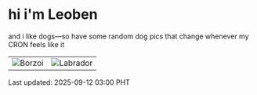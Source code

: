 # hi i'm Leoben

and i like dogs—so have some random dog pics that change whenever my CRON feels like it

|  |  |
|--------|----------|
| ![Borzoi](https://random-dog-vercel.vercel.app/api/random-borzoi?v=1757617208) | ![Labrador](https://random-dog-vercel.vercel.app/api/random-labrador?v=1757617208) |

Last updated: 2025-09-12 03:00 PHT
